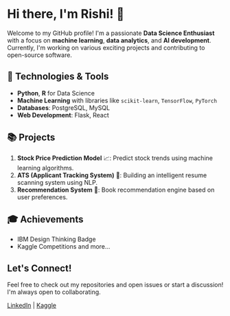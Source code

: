 # Hi there, I'm Rishi! 👋

Welcome to my GitHub profile! I'm a passionate **Data Science Enthusiast** with a focus on **machine learning**, **data analytics**, and **AI development**. Currently, I'm working on various exciting projects and contributing to open-source software.

## 🔧 Technologies & Tools
- **Python**, **R** for Data Science
- **Machine Learning** with libraries like `scikit-learn`, `TensorFlow`, `PyTorch`
- **Databases**: PostgreSQL, MySQL
- **Web Development**: Flask, React

## 📚 Projects
1. **Stock Price Prediction Model** 📈: Predict stock trends using machine learning algorithms.
2. **ATS (Applicant Tracking System)** 🚀: Building an intelligent resume scanning system using NLP.
3. **Recommendation System** 📖: Book recommendation engine based on user preferences.

## 🎓 Achievements
- IBM Design Thinking Badge
- Kaggle Competitions and more...

## Let's Connect! 
Feel free to check out my repositories and open issues or start a discussion! I'm always open to collaborating.

[LinkedIn](https://www.linkedin.com/in/rishi-datascience/) | [Kaggle](https://www.kaggle.com/rishigupta61)

